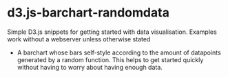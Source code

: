 # d3.js-barchart-randomdata

Simple D3.js snippets for getting started with data visualisation.
Examples work without a webserver unless otherwise stated

* A barchart whose bars self-style according to the amount of datapoints generated by a random function. This helps to get started quickly without having to worry about having enough data.
